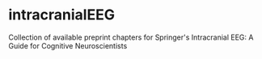 # intracranialEEG
Collection of available preprint chapters for Springer's Intracranial EEG: A Guide for Cognitive Neuroscientists
